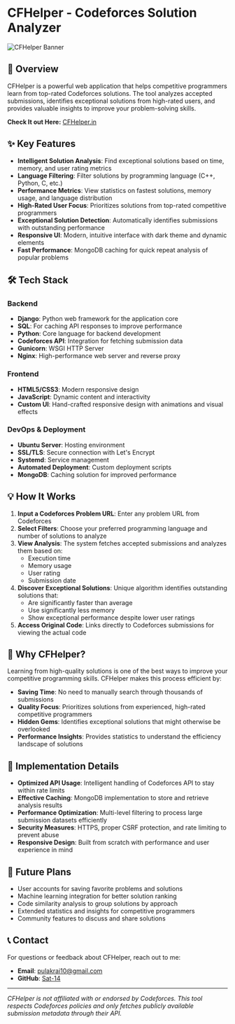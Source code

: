 # CFHelper - Codeforces Solution Analyzer

![CFHelper Banner](https://img.shields.io/badge/CFHelper-Codeforces%20Solution%20Analyzer-6f00ff)

## 🚀 Overview

CFHelper is a powerful web application that helps competitive programmers learn from top-rated Codeforces solutions. The tool analyzes accepted submissions, identifies exceptional solutions from high-rated users, and provides valuable insights to improve your problem-solving skills.


**Check It out Here:** [CFHelper.in](https://cfhelper.in)

## ✨ Key Features

- **Intelligent Solution Analysis**: Find exceptional solutions based on time, memory, and user rating metrics
- **Language Filtering**: Filter solutions by programming language (C++, Python, C, etc.)
- **Performance Metrics**: View statistics on fastest solutions, memory usage, and language distribution
- **High-Rated User Focus**: Prioritizes solutions from top-rated competitive programmers
- **Exceptional Solution Detection**: Automatically identifies submissions with outstanding performance
- **Responsive UI**: Modern, intuitive interface with dark theme and dynamic elements
- **Fast Performance**: MongoDB caching for quick repeat analysis of popular problems

## 🛠️ Tech Stack

### Backend
- **Django**: Python web framework for the application core
- **SQL**: For caching API responses to improve performance
- **Python**: Core language for backend development
- **Codeforces API**: Integration for fetching submission data
- **Gunicorn**: WSGI HTTP Server
- **Nginx**: High-performance web server and reverse proxy

### Frontend
- **HTML5/CSS3**: Modern responsive design
- **JavaScript**: Dynamic content and interactivity
- **Custom UI**: Hand-crafted responsive design with animations and visual effects

### DevOps & Deployment
- **Ubuntu Server**: Hosting environment
- **SSL/TLS**: Secure connection with Let's Encrypt
- **Systemd**: Service management
- **Automated Deployment**: Custom deployment scripts
- **MongoDB**: Caching solution for improved performance

## 💡 How It Works

1. **Input a Codeforces Problem URL**: Enter any problem URL from Codeforces
2. **Select Filters**: Choose your preferred programming language and number of solutions to analyze
3. **View Analysis**: The system fetches accepted submissions and analyzes them based on:
   - Execution time
   - Memory usage
   - User rating
   - Submission date
4. **Discover Exceptional Solutions**: Unique algorithm identifies outstanding solutions that:
   - Are significantly faster than average
   - Use significantly less memory
   - Show exceptional performance despite lower user ratings
5. **Access Original Code**: Links directly to Codeforces submissions for viewing the actual code

## 🌟 Why CFHelper?

Learning from high-quality solutions is one of the best ways to improve your competitive programming skills. CFHelper makes this process efficient by:

- **Saving Time**: No need to manually search through thousands of submissions
- **Quality Focus**: Prioritizes solutions from experienced, high-rated competitive programmers
- **Hidden Gems**: Identifies exceptional solutions that might otherwise be overlooked
- **Performance Insights**: Provides statistics to understand the efficiency landscape of solutions

## 🔧 Implementation Details

- **Optimized API Usage**: Intelligent handling of Codeforces API to stay within rate limits
- **Effective Caching**: MongoDB implementation to store and retrieve analysis results
- **Performance Optimization**: Multi-level filtering to process large submission datasets efficiently
- **Security Measures**: HTTPS, proper CSRF protection, and rate limiting to prevent abuse
- **Responsive Design**: Built from scratch with performance and user experience in mind

## 📝 Future Plans

- User accounts for saving favorite problems and solutions
- Machine learning integration for better solution ranking
- Code similarity analysis to group solutions by approach
- Extended statistics and insights for competitive programmers
- Community features to discuss and share solutions

## 📞 Contact

For questions or feedback about CFHelper, reach out to me:

- **Email**: [pulakrai10@gmail.com](mailto:pulakrai10@gmail.com)
- **GitHub**: [Sat-14](https://github.com/Sat-14)

---

*CFHelper is not affiliated with or endorsed by Codeforces. This tool respects Codeforces policies and only fetches publicly available submission metadata through their API.*
